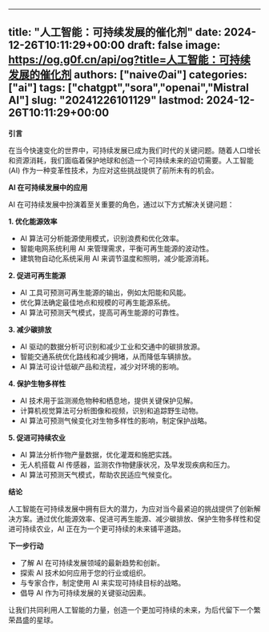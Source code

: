 
---
title: "人工智能：可持续发展的催化剂"
date: 2024-12-26T10:11:29+00:00
draft: false
image: https://og.g0f.cn/api/og?title=人工智能：可持续发展的催化剂
authors: ["naiveのai"]
categories: ["ai"]
tags: ["chatgpt","sora","openai","Mistral AI"]
slug: "20241226101129"
lastmod: 2024-12-26T10:11:29+00:00
---
**引言**

在当今快速变化的世界中，可持续发展已成为我们时代的关键问题。随着人口增长和资源消耗，我们面临着保护地球和创造一个可持续未来的迫切需要。人工智能 (AI) 作为一种变革性技术，为应对这些挑战提供了前所未有的机会。

**AI 在可持续发展中的应用**

AI 在可持续发展中扮演着至关重要的角色，通过以下方式解决关键问题：

**1. 优化能源效率**

* AI 算法可分析能源使用模式，识别浪费和优化效率。
* 智能电网系统利用 AI 来管理需求，平衡可再生能源的波动性。
* 建筑物自动化系统采用 AI 来调节温度和照明，减少能源消耗。

**2. 促进可再生能源**

* AI 工具可预测可再生能源的输出，例如太阳能和风能。
* 优化算法确定最佳地点和规模的可再生能源系统。
* AI 算法可预测天气模式，提高可再生能源的可靠性。

**3. 减少碳排放**

* AI 驱动的数据分析可识别和减少工业和交通中的碳排放源。
* 智能交通系统优化路线和减少拥堵，从而降低车辆排放。
* AI 算法可设计低碳产品和流程，减少对环境的影响。

**4. 保护生物多样性**

* AI 技术用于监测濒危物种和栖息地，提供关键保护见解。
* 计算机视觉算法可分析图像和视频，识别和追踪野生动物。
* AI 算法可预测气候变化对生物多样性的影响，制定保护战略。

**5. 促进可持续农业**

* AI 算法分析作物产量数据，优化灌溉和施肥实践。
* 无人机搭载 AI 传感器，监测农作物健康状况，及早发现疾病和压力。
* AI 算法可预测天气模式，帮助农民适应气候变化。

**结论**

人工智能在可持续发展中拥有巨大的潜力，为应对当今最紧迫的挑战提供了创新解决方案。通过优化能源效率、促进可再生能源、减少碳排放、保护生物多样性和促进可持续农业，AI 正在为一个更可持续的未来铺平道路。

**下一步行动**

* 了解 AI 在可持续发展领域的最新趋势和创新。
* 探索 AI 技术如何应用于您的行业或组织。
* 与专家合作，制定使用 AI 来实现可持续目标的战略。
* 倡导 AI 作为可持续发展的关键驱动因素。

让我们共同利用人工智能的力量，创造一个更加可持续的未来，为后代留下一个繁荣昌盛的星球。